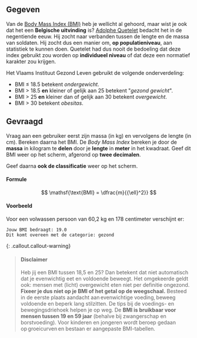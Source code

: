## Gegeven
Van de <a href="https://www.gezondleven.be/themas/voeding/obesitas-en-overgewicht/body-mass-index-bmi" target="_blank">Body Mass Index (BMI)</a> heb je wellicht al gehoord, maar wist je ook dat het een **Belgische uitvinding** is? <a href="https://nl.wikipedia.org/wiki/Adolphe_Quetelet" target="_blank">Adolphe Quetelet</a> bedacht het in de negentiende eeuw. Hij zocht naar verbanden tussen de lengte en de massa van soldaten. Hij zocht dus een manier om, **op populatieniveau**, aan statistiek te kunnen doen. Quetelet had dus nooit de bedoeling dat deze index gebruikt zou worden op **individueel niveau** of dat deze een normatief karakter zou krijgen.

Het Vlaams Instituut Gezond Leven gebruikt de volgende onderverdeling:

- BMI ≤ 18.5 betekent *ondergewicht*. 
- BMI > 18.5 **en** kleiner of gelijk aan 25 betekent "*gezond gewicht*".
- BMI > 25 **en** kleiner dan of gelijk aan 30 betekent *overgewicht*. 
- BMI > 30 betekent *obesitas*. 

## Gevraagd
Vraag aan een gebruiker eerst zijn massa (in kg) en vervolgens de lengte (in cm). Bereken daarna het BMI. De *Body Mass Index* bereken je door de **massa** in kilogram te **delen** door je **lengte** in **meter** in het kwadraat. Geef dit BMI weer op het scherm, afgerond op **twee decimalen**.

Geef daarna **ook de classificatie** weer op het scherm.

#### Formule 

$$
\mathsf{\text{BMI} = \dfrac{m}{{\ell}^2}}
$$

#### Voorbeeld
Voor een volwassen persoon van 60,2 kg en 178 centimeter verschijnt er:

```
Jouw BMI bedraagt: 19.0
Dit komt overeen met de categorie: gezond
```

{: .callout.callout-warning}
>#### Disclaimer
> Heb jij een BMI tussen 18,5 en 25? Dan betekent dat niet automatisch dat je evenwichtig eet en voldoende beweegt. Het omgekeerde geldt ook: mensen met (licht) overgewicht eten niet per definitie ongezond. **Fixeer je dus niet op je BMI of het getal op de weegschaal.** Besteed in de eerste plaats aandacht aan evenwichtige voeding, beweeg voldoende en beperk lang stilzitten. De tips bij de voedings- en bewegingsdriehoek helpen je op weg. 
> De **BMI is bruikbaar voor mensen tussen 19 en 59 jaar** (behalve bij zwangerschap en borstvoeding). Voor kinderen en jongeren wordt beroep gedaan op groeicurven en bestaan er aangepaste BMI-tabellen. 

